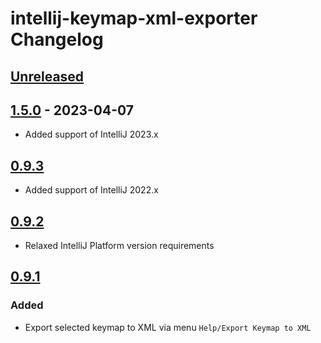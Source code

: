 # intellij-keymap-xml-exporter Changelog

## [Unreleased]

## [1.5.0] - 2023-04-07
- Added support of IntelliJ 2023.x

## [0.9.3]
- Added support of IntelliJ 2022.x

## [0.9.2]
- Relaxed IntelliJ Platform version requirements

## [0.9.1]

### Added
- Export selected keymap to XML via menu `Help/Export Keymap to XML`

[Unreleased]: https://github.com/JetBrains/intellij-platform-plugin-template/compare/v1.5.0...HEAD
[1.5.0]: https://github.com/JetBrains/intellij-platform-plugin-template/compare/v0.9.3...v1.5.0
[0.9.3]: https://github.com/JetBrains/intellij-platform-plugin-template/compare/v0.9.2...v0.9.3
[0.9.2]: https://github.com/JetBrains/intellij-platform-plugin-template/compare/v0.9.1...v0.9.2
[0.9.1]: https://github.com/JetBrains/intellij-platform-plugin-template/commits/v0.9.1
